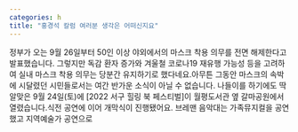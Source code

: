 ```yaml
---
categories: h
title: "홍경석 칼럼 여러분 생각은 어떠신지요"
---
```

정부가 오는 9월 26일부터 50인 이상 야외에서의 마스크 착용 의무를 전면 해제한다고 발표했습니다. 그렇지만 독감 환자 증가와 겨울철 코로나19 재유행 가능성 등을 고려하여 실내 마스크 착용 의무는 당분간 유지하기로 했다네요.아무튼 그동안 마스크의 속박에 시달렸던 시민들로서는 여간 반가운 소식이 아닐 수 없습니다. 나들이를 하기에도 딱 알맞은 9월 24일(토)에 [2022 서구 힐링 북 페스티벌]이 월평도서관 옆 갈마공원에서 열렸습니다.식전 공연에 이어 개막식이 진행됐어요. 브레맨 음악대는 가족뮤지컬을 공연했고 지역예술가 공연으로